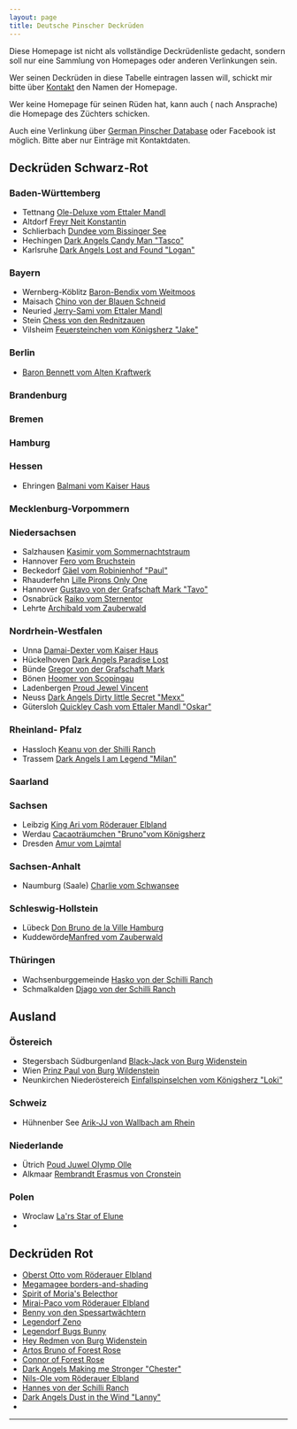 ```yaml
---
layout: page
title: Deutsche Pinscher Deckrüden
---
```


Diese Homepage ist nicht als vollständige Deckrüdenliste gedacht, sondern soll nur eine Sammlung von Homepages oder anderen Verlinkungen sein.

Wer seinen Deckrüden in diese Tabelle eintragen lassen will, schickt mir bitte über [Kontakt](mailto:deutschepinscherdeckrueden@gmail.com) den Namen der Homepage. 

Wer keine Homepage für seinen Rüden hat, kann auch ( nach Ansprache) die Homepage des Züchters schicken.

Auch eine Verlinkung über [German Pinscher Database](https://pedigreedatabaseonline.com/germanpinscher/de/) oder Facebook ist möglich. Bitte aber nur Einträge mit Kontaktdaten.



## Deckrüden Schwarz-Rot

### Baden-Württemberg
  
- Tettnang    [Ole-Deluxe vom Ettaler Mandl](http://www.ole-deluxe.de/)
- Altdorf     [Freyr Neit Konstantin](http://www.haller-barnabas.de/)
- Schlierbach [Dundee vom Bissinger See](http://www.pinscher-vom-bissinger-see.de/Deckrueden/)
- Hechingen   [Dark Angels Candy Man "Tasco"](https://pedigreedatabaseonline.com/germanpinscher/de/Dark-Angels-Candy-Man/pedigree/8379/i)
- Karlsruhe   [Dark Angels Lost and Found "Logan"](https://dark-angels-lost-and-found.jimdosite.com/)

### Bayern

- Wernberg-Köblitz [Baron-Bendix vom Weitmoos](https://www.baron-bendix.de)
- Maisach          [Chino von der Blauen Schneid](https://chino-von-der-blauen-schneid.jimdosite.com/)
- Neuried          [Jerry-Sami vom Ettaler Mandl](https://jerrysamivomettalermandl.jimdofree.com/)
- Stein            [Chess von den Rednitzauen](https://pedigreedatabaseonline.com/germanpinscher/de/Chess-von-den-Rednitzauen/pedigree/5930/i)
- Vilsheim [Feuersteinchen vom Königsherz "Jake"](https://pedigreedatabaseonline.com/germanpinscher/de/Feuersteinchen-vom-K%C3%B6nigsherz/pedigree/13236/i)

### Berlin

- [Baron Bennett vom Alten Kraftwerk](https://baron-bennett.jimdofree.com/)

### Brandenburg

### Bremen

### Hamburg

### Hessen

- Ehringen [Balmani vom Kaiser Haus](https://www.topdogs.pro/zucht/deckr%C3%BCden/balmani-v-kaiser-haus/)

### Mecklenburg-Vorpommern

### Niedersachsen

- Salzhausen [Kasimir vom Sommernachtstraum](https://pinscher-vom-stiepelsberg.de/hunde/kasimir/)
- Hannover [Fero vom Bruchstein](http://www.fero-vom-bruchstein.de/)
- Beckedorf  [Gäel vom Robinienhof "Paul"](http://gaeelvomrobinienhof.de/)
- Rhauderfehn [Lille Pirons Only One](https://pedigreedatabaseonline.com/germanpinscher/de/Lilla-Pir%C3%B6ns-Only-One/pedigree/5405/i)
- Hannover  [Gustavo von der Grafschaft Mark "Tavo"](http://www.pinscher-zwerge.de/14.html)
- Osnabrück [Raiko vom Sternentor](http://www.raiko-vom-sternentor.de/index.html)
- Lehrte   [Archibald vom Zauberwald](https://www.pinschervomzauberwald.de/deckr%C3%BCden/)

### Nordrhein-Westfalen

- Unna [Damai-Dexter vom Kaiser Haus](https://www.damai-dexter-vom-kaiser-haus.de)
- Hückelhoven [Dark Angels Paradise Lost](https://www.facebook.com/DeckruedeDeutscherPinscher)
- Bünde [Gregor von der Grafschaft Mark](https://gregor-vdgm.wixsite.com/gregor-vdgm)
- Bönen [Hoomer von Scopingau](https://deutscher-pinscher-hoomer-von-scopingau.jimdosite.com/)
- Ladenbergen  [Proud Jewel Vincent](https://jesko-dp.de)
- Neuss [Dark Angels Dirty little Secret "Mexx"](https://pedigreedatabaseonline.com/germanpinscher/de/Dark-Angels-Dirty-Little-Secret/pedigree/6375/i)
- Gütersloh [Quickley Cash vom Ettaler Mandl "Oskar"](https://www.markuslange.info/)

### Rheinland- Pfalz

- Hassloch [Keanu von der Shilli Ranch](https://keanuvonderschilliranch.jimdofree.com/)
- Trassem [Dark Angels I am Legend "Milan"](https://www.facebook.com/Dark-Angels-I-am-Legend-Deckr%C3%BCde-Deutscher-Pinscher-106280327555849)

### Saarland

### Sachsen

- Leibzig [King Ari vom Röderauer Elbland](https://www.deutscher-pinscher-king-ari.de/oberst-otto/)
- Werdau [Cacaoträumchen "Bruno"vom Königsherz](https://deutscher-pinscher-koenigsherz.jimdofree.com/)
- Dresden [Amur vom Lajmtal](http://deutscherpinscher-dresden.de/)

### Sachsen-Anhalt

- Naumburg (Saale) [Charlie vom Schwansee](https://charlievomschwansee.jimdofree.com/)

### Schleswig-Hollstein

- Lübeck [Don Bruno de la Ville Hamburg](http://www.pinscher-hamburg.de/zuchtrüden/don-bruno/)
- Kuddewörde[Manfred vom Zauberwald](https://www.pinschervomzauberwald.de/deckr%C3%BCden/)

### Thüringen

- Wachsenburggemeinde [Hasko von der Schilli Ranch](https://pedigreedatabaseonline.com/germanpinscher/de/Hasko-von-der-Schilli-Ranch/pedigree/15237/i)
- Schmalkalden [Djago von der Schilli Ranch](https://pedigreedatabaseonline.com/germanpinscher/de/Djago-von-der-Schilli-Ranch/pedigree/9563/i)

## Ausland

### Östereich

- Stegersbach Südburgenland [Black-Jack von Burg Widenstein](https://peterschils.jimdofree.com/)
-  Wien [Prinz Paul von Burg Wildenstein](https://pinscher-burgwildenstein.jimdofree.com/)
-  Neunkirchen Niederöstereich [Einfallspinselchen vom Königsherz "Loki"](https://www.schnauzer-pinscherklub.at/essential_grid/einfallspinselchen-vom-koenigsherz/)

### Schweiz

- Hühnenber See [Arik-JJ von Wallbach am Rhein](https://www.deutscher-pinscher-jj.ch/)

### Niederlande

- Ütrich [Poud Juwel Olymp Olle](https://pedigreedatabaseonline.com/germanpinscher/de/Proud-Jewel-Olymp-Olle/pedigree/8618/i)
- Alkmaar [Rembrandt Erasmus von Cronstein](https://pedigreedatabaseonline.com/germanpinscher/de/Rembrandt-Erasmus-von-Cronestein/pedigree/3728/i)

### Polen

- Wroclaw [La'rs Star of Elune](http://deutscher-pinscher.pl)
- 








## Deckrüden Rot

- [Oberst Otto vom Röderauer Elbland](https://www.deutscher-pinscher-king-ari.de/oberst-otto/)
- [Megamagee borders-and-shading](https://www.baeretriewers-pinscher.de)
- [Spirit of Moria's Belecthor](https://www.baeretriewers-pinscher.de)
- [Mirai-Paco vom Röderauer Elbland](https://deutscherpinscher.wixsite.com/zuchtruede)
- [Benny von den Spessartwächtern](https://bennyvondenspessartwaechtern.jimdofree.com/)
- [Legendorf Zeno]( http://dobinet.de/Zeno/)
- [Legendorf Bugs Bunny](https://legendorf-bugs-bunny.beepworld.de/)
- [Hey Redmen von Burg Widenstein](https://peterschils.jimdofree.com/) 
- [Artos Bruno of Forest Rose](https://pedigreedatabaseonline.com/germanpinscher/de/Artos-Bruno-of-Forest-Rose/pedigree/11912/i)
- [Connor of Forest Rose](https://pedigreedatabaseonline.com/germanpinscher/de/Artos-Bruno-of-Forest-Rose/pedigree/11912/i)
- [Dark Angels Making me Stronger "Chester"](https://www.dark-angels-making-me-stronger.de)
- [Nils-Ole vom Röderauer Elbland](http://www.pinscher-vom-suenderbek.de/)
- [Hannes von der Schilli Ranch](https://pedigreedatabaseonline.com/germanpinscher/de/Hannes-von-der-Schilli-Ranch/pedigree/9554/i)
- [Dark Angels Dust in the Wind "Lanny"](https://www.schnauzer-pinscherclub.ch/deutsche-pinscher-1.html)
- 

---
